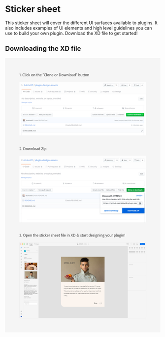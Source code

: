# Sticker sheet

This sticker sheet will cover the different UI surfaces available to plugins. It also includes examples of UI elements and high level guidelines you can use to build your own plugin. Download the XD file to get started!

## Downloading the XD file 

![Downloading the XD file](/images/Github_download_XD_file.jpg)



